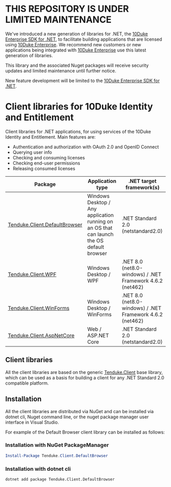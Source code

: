 # THIS REPOSITORY IS UNDER LIMITED MAINTENANCE

We've introduced a new generation of libraries for .NET, the [10Duke Enterprise SDK for .NET](https://gitlab.com/10Duke/enterprise/dotnet/dotnet-enterprise-sdk),
to facilitate building applications that are licensed using [10Duke Enterprise](https://docs.enterprise.10duke.com/).
We recommend new customers or new applications being integrated with [10Duke Enterprise](https://docs.enterprise.10duke.com/)
use this latest generation of libraries.

This library and the associated Nuget packages will receive security updates and limited maintenance
until further notice.

New feature development will be limited to the
[10Duke Enterprise SDK for .NET](https://gitlab.com/10Duke/enterprise/dotnet/dotnet-enterprise-sdk).

# Client libraries for 10Duke Identity and Entitlement

Client libraries for .NET applications, for using services of the 10Duke
Identity and Entitlement. Main features are:

- Authentication and authorization with OAuth 2.0 and OpenID Connect
- Querying user info
- Checking and consuming licenses
- Checking end-user permissions
- Releasing consumed licenses

| Package | Application type | .NET target framework(s) |
| --- | --- | --- |
| [Tenduke.Client.DefaultBrowser](https://github.com/10Duke/10duke-dotnet-client/tree/master/Tenduke.Client.DefaultBrowser) | Windows Desktop / Any application running on an OS that can launch the OS default browser | .NET Standard 2.0 (netstandard2.0)    |
| [Tenduke.Client.WPF](https://github.com/10Duke/10duke-dotnet-client/tree/master/Tenduke.Client.WPF) | Windows Desktop / WPF | .NET 8.0 (net8.0-windows) / .NET Framework 4.6.2 (net462) | 
| [Tenduke.Client.WinForms](https://github.com/10Duke/10duke-dotnet-client/tree/master/Tenduke.Client.WinForms) | Windows Desktop / WinForms | .NET 8.0 (net8.0-windows) / .NET Framework 4.6.2 (net462) |
| [Tenduke.Client.AspNetCore](https://github.com/10Duke/10duke-dotnet-client/tree/master/Tenduke.Client.AspNetCore) | Web / ASP.NET Core | .NET Standard 2.0 (netstandard2.0) | 

## Client libraries

All the client libraries are based on the generic
[Tenduke.Client](https://github.com/10Duke/10duke-dotnet-client/tree/master/Tenduke.Client)
base library, which can be used as a basis for building a client for any
.NET Standard 2.0 compatible platform.

## Installation

All the client libraries are distributed via NuGet and can be installed via dotnet cli, Nuget command line,
or the nuget package manager user interface in Visual Studio.

For example of the Default Browser client library can be installed as follows:

### Installation with NuGet PackageManager

```powershell
Install-Package Tenduke.Client.DefaultBrowser
```

### Installation with dotnet cli

```sh
dotnet add package Tenduke.Client.DefaultBrowser
```
